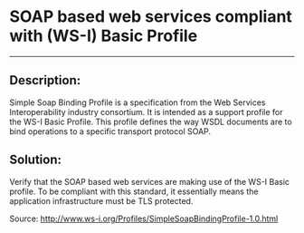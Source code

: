 # SOAP based web services compliant with (WS-I) Basic Profile
-------

## Description:

Simple Soap Binding Profile is a specification from the Web Services Interoperability industry consortium. It
is intended as a support profile for the WS-I Basic Profile. This profile defines the way WSDL
documents are to bind operations to a specific transport protocol SOAP.

## Solution:

Verify that the SOAP based web services are making use of the WS-I Basic profile. To be compliant with this standard, it essentially means the application infrastructure must be TLS protected.

Source:
http://www.ws-i.org/Profiles/SimpleSoapBindingProfile-1.0.html
